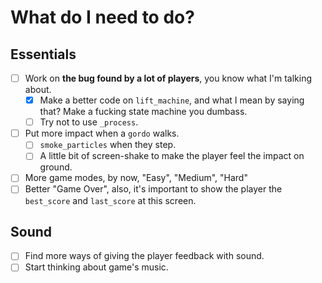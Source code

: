 # What do I need to do?

## Essentials
- [ ] Work on **the bug found by a lot of players**, you know what I'm talking about.
    - [X] Make a better code on `lift_machine`, and what I mean by saying that? Make a fucking state machine you dumbass.
    - [ ] Try not to use `_process`.
- [ ] Put more impact when a `gordo` walks.
    - [ ] `smoke_particles` when they step.
    - [ ] A little bit of screen-shake to make the player feel the impact on ground.
- [ ] More game modes, by now, "Easy", "Medium", "Hard"
- [ ] Better "Game Over", also, it's important to show the player the `best_score` and `last_score` at this screen.

## Sound
- [ ] Find more ways of giving the player feedback with sound.
- [ ] Start thinking about game's music.
